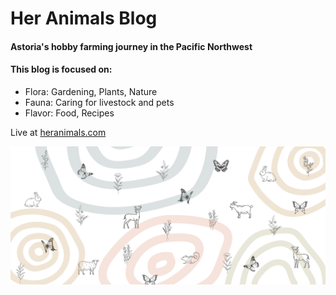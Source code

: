 # Her Animals Blog 
#### Astoria's hobby farming journey in the Pacific Northwest 
#### This blog is focused on: 
- Flora: Gardening, Plants, Nature
- Fauna: Caring for livestock and pets 
- Flavor: Food, Recipes

Live at [heranimals.com](heranimals.com)
  
![Header Image](images/header1.png)
